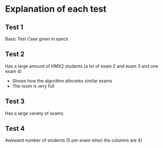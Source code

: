 # Explanation of each test

## Test 1
Basic Test Case given in specs

## Test 2
Has a large amount of HMX2 students (a lot of exam 2 and exam 3 and one exam 4)
- Shows how the algorithm allocates similar exams
- The room is very full

## Test 3
Has a large variety of exams.

## Test 4
Awkward number of students (5 per exam when the columns are 4)
